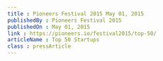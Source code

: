 ```yaml
---
title : Pioneers Festival 2015 May 01, 2015
publishedBy : Pioneers Festival 2015
publishedOn : May 01, 2015
link : https://pioneers.io/festival2015/top-50/
articleName : Top 50 Startups
class : pressArticle
---
```


